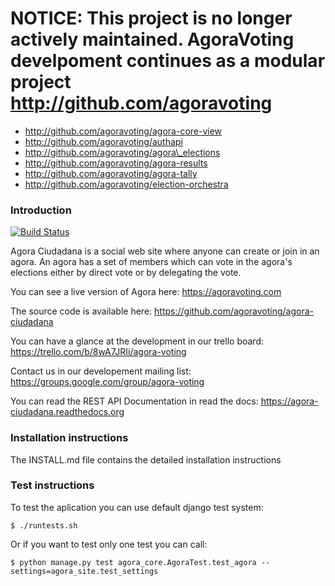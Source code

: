 # NOTICE: This project is no longer actively maintained. AgoraVoting develpoment continues as a modular project http://github.com/agoravoting
* http://github.com/agoravoting/agora-core-view
* http://github.com/agoravoting/authapi
* http://github.com/agoravoting/agora\_elections
* http://github.com/agoravoting/agora-results
* http://github.com/agoravoting/agora-tally
* http://github.com/agoravoting/election-orchestra

### Introduction

[![Build Status](https://api.travis-ci.org/agoraciudadana/agora-ciudadana.png?branch=v2)](https://travis-ci.org/agoraciudadana/agora-ciudadana)

Agora Ciudadana is a social web site where anyone can create or join in an agora.
An agora has a set of members which can vote in the agora's elections either by
direct vote or by delegating the vote.

You can see a live version of Agora here: https://agoravoting.com

The source code is available here: https://github.com/agoravoting/agora-ciudadana

You can have a glance at the development in our trello board: 
https://trello.com/b/8wA7JRIi/agora-voting

Contact us in our developement mailing list:
https://groups.google.com/group/agora-voting

You can read the REST API Documentation in read the docs:
https://agora-ciudadana.readthedocs.org

### Installation instructions

The INSTALL.md file contains the detailed installation instructions

### Test instructions

To test the aplication you can use default django test system:

    $ ./runtests.sh

Or if you want to test only one test you can call:

    $ python manage.py test agora_core.AgoraTest.test_agora --settings=agora_site.test_settings
